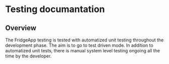 # Testing documantation
## Overview
The FridgeApp testing is tested with automatized unit testing throughout the development phase. The aim is to go to test driven mode. In addition to automatized unit tests, there is manual system level testing ongoing all the time by the developer. 
